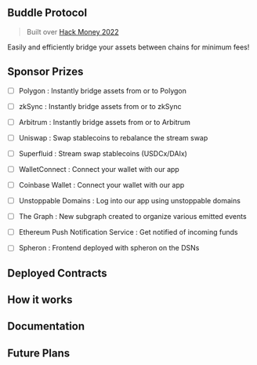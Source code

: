 ## Buddle Protocol
> Built over [Hack Money 2022](showcase.ethglobal.com/hackmoney2022/buddle-8sfpg)

Easily and efficiently bridge your assets between chains for minimum fees!

## Sponsor Prizes

- [ ] Polygon : Instantly bridge assets from or to Polygon
- [ ] zkSync : Instantly bridge assets from or to zkSync
- [ ] Arbitrum : Instantly bridge assets from or to Arbitrum

- [ ] Uniswap : Swap stablecoins to rebalance the stream swap
- [ ] Superfluid : Stream swap stablecoins (USDCx/DAIx)

- [ ] WalletConnect : Connect your wallet with our app
- [ ] Coinbase Wallet : Connect your wallet with our app
- [ ] Unstoppable Domains : Log into our app using unstoppable domains

- [ ] The Graph : New subgraph created to organize various emitted events
- [ ] Ethereum Push Notification Service : Get notified of incoming funds

- [ ] Spheron : Frontend deployed with spheron on the DSNs

## Deployed Contracts

## How it works

## Documentation

## Future Plans